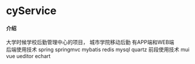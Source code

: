 # cyService

#### 介绍
大学时候学校后勤管理中心的项目， 城市学院移动后勤   有APP端和WEB端  
后端使用技术    spring springmvc mybatis redis mysql quartz
前段使用技术    mui  vue ueditor echart
